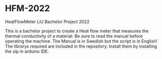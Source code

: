 # HFM-2022
HeatFlowMeter LiU Bachelor Project 2022

This is a bachelor project to create a Heat flow meter that measures the thermal conductivity of a material. 
Be sure to read the manual before operating the machine. The Manual is in Swedish but the script is in English!
The librarys required are included in the repository. Install them by installing the zip in arduino IDE. 

